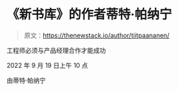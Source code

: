 # 《新书库》的作者蒂特·帕纳宁

> 原文：<https://thenewstack.io/author/tiitpaananen/>

工程师必须与产品经理合作才能成功

2022 年 9 月 19 日上午 10 点

由蒂特·帕纳宁